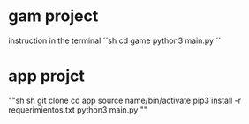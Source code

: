 # gam project
instruction in the terminal
´´sh
cd game
python3 main.py
´´
 # app projct 

 ""sh  sh 
 git clone 
 cd app
 source name/bin/activate
 pip3 install -r requerimientos.txt
 python3 main.py 
 ""
